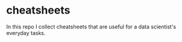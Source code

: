 # cheatsheets

In this repo I collect cheatsheets that are useful for a data scientist's everyday tasks.  

